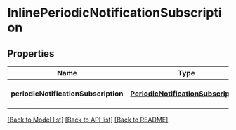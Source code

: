 # InlinePeriodicNotificationSubscription
## Properties

Name | Type | Description | Notes
------------ | ------------- | ------------- | -------------
**periodicNotificationSubscription** | [**PeriodicNotificationSubscription**](PeriodicNotificationSubscription.md) |  | [optional] [default to null]

[[Back to Model list]](../README.md#documentation-for-models) [[Back to API list]](../README.md#documentation-for-api-endpoints) [[Back to README]](../README.md)

